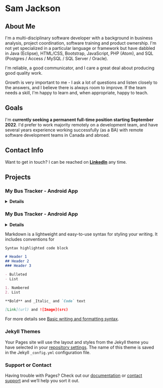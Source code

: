 # Sam Jackson

## About Me

I'm a multi-disciplinary software developer with a background in business analysis, project coordination, software training and product ownership. I'm not yet specialized in a particular language or framework but have dabbled in Java (Eclipse), HTML/CSS, Bootstrap, JavaScript, PHP (Atom), and SQL (Postgres / Access / MySQL / SQL Server / Oracle).

I'm reliable, a good communicator, and I care a great deal about producing good quality work.

Growth is very important to me - I ask a lot of questions and listen closely to the answers, and I believe there is always room to improve. If the team needs a skill, I'm happy to learn and, when appropriate, happy to teach.

## Goals

I'm **currently seeking a permanent full-time position starting September 2022**. I'd prefer to work majority remotely on a development team, and have several years experience working successfully (as a BA) with remote software development teams in Canada and abroad.

## Contact Info

Want to get in touch? I can be reached on **[LinkedIn](https://www.linkedin.com/in/samanthaljackson/)** any time.

## Projects

### My Bus Tracker - Android App
<details>
    <summary><b>Details</b></summary>
    <h5>Project Description</h5>
    <p>This app has been decoupled from an academic group project in which each participant was responsible for one standalone app of four presented as a bundle. This decoupled app comprises my own work.</p>
    <p>The app allows the user to save their commonly used bus routes and call up current details about the next bus using the local (OC Transpo) API.</p>
    <p>Main features include:</p>
    <ul>
        <li>Ability to search for routes by stop number.</li>
        <li>Ability to save a route to a persistent list of favourites.</li>
        <li>Ability to view information about a saved route including location and time to arrival.</li>
        <li>Ability to view the current location of your bus in Google Maps.</li>
    </ul>
</details>

### My Bus Tracker - Android App
<details>
    <summary><b>Details</b></summary>
    <h5>Project Description</h5>
</details>

Markdown is a lightweight and easy-to-use syntax for styling your writing. It includes conventions for

```markdown
Syntax highlighted code block

# Header 1
## Header 2
### Header 3

- Bulleted
- List

1. Numbered
2. List

**Bold** and _Italic_ and `Code` text

[Link](url) and ![Image](src)
```

For more details see [Basic writing and formatting syntax](https://docs.github.com/en/github/writing-on-github/getting-started-with-writing-and-formatting-on-github/basic-writing-and-formatting-syntax).

### Jekyll Themes

Your Pages site will use the layout and styles from the Jekyll theme you have selected in your [repository settings](https://github.com/slam-jackson/slam-jackson.github.io/settings/pages). The name of this theme is saved in the Jekyll `_config.yml` configuration file.

### Support or Contact

Having trouble with Pages? Check out our [documentation](https://docs.github.com/categories/github-pages-basics/) or [contact support](https://support.github.com/contact) and we’ll help you sort it out.
